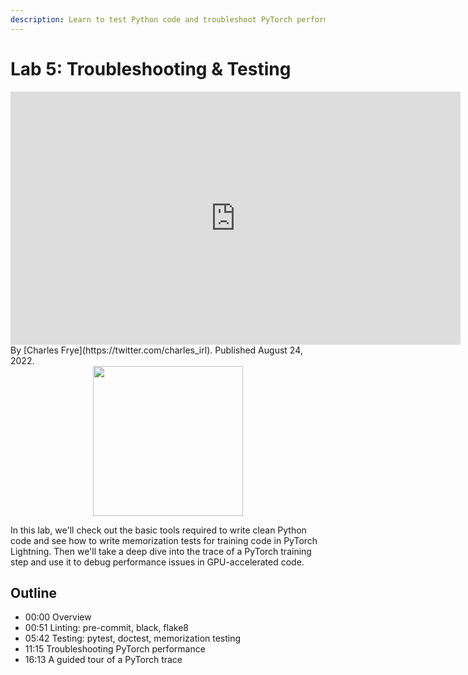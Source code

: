 ```yaml
---
description: Learn to test Python code and troubleshoot PyTorch performance
---
```

# Lab 5: Troubleshooting & Testing

<div align="center">
<iframe width="720" height="405" src="https://www.youtube.com/embed/D65SlCSoS-0?list=PL1T8fO7ArWleMMI8KPJ_5D5XSlovTW_Ur" title="YouTube video player" frameborder="0" allow="accelerometer; autoplay; clipboard-write; encrypted-media; gyroscope; picture-in-picture" allowfullscreen></iframe>
</div>

<div class="author" markdown>
By [Charles Frye](https://twitter.com/charles_irl). Published August 24, 2022.
</div>

<div align="center">
  <a href="https://fsdl.me/lab05-colab"> <img src=https://colab.research.google.com/assets/colab-badge.svg width=240></a>
</div>

In this lab,
we'll check out the basic tools
required to write clean Python code
and
see how to write memorization tests
for training code in PyTorch Lightning.
Then we'll take a deep dive into
the trace of a PyTorch training step
and use it to debug performance issues
in GPU-accelerated code.


## Outline

- 00:00 Overview
- 00:51 Linting: pre-commit, black, flake8
- 05:42 Testing: pytest, doctest, memorization testing
- 11:15 Troubleshooting PyTorch performance
- 16:13 A guided tour of a PyTorch trace

